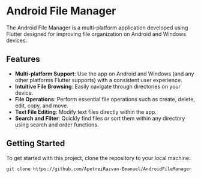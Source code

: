 # Android File Manager

The Android File Manager is a multi-platform application developed using Flutter designed for improving file organization on Android and Windows devices.

## Features
- **Multi-platform Support**: Use the app on Android and Windows (and any other platforms Flutter supports) with a consistent user experience.
- **Intuitive File Browsing**: Easily navigate through directories on your device.
- **File Operations**: Perform essential file operations such as create, delete, edit, copy, and move.
- **Text File Editing**: Modify text files directly within the app.
- **Search and Filter**: Quickly find files or sort them within any directory using search and order functions.

## Getting Started

To get started with this project, clone the repository to your local machine:

```
git clone https://github.com/ApetreiRazvan-Emanuel/AndroidFileManager
```
